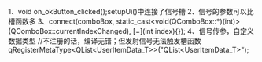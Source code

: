 1、void on_okButton_clicked();setupUi()中连接了信号槽
2、信号的参数可以比槽函数多
3、connect(comboBox, 
    static_cast<void(QComboBox::*)(int)>(QComboBox::currentIndexChanged),
    [=](int index){});
4、信号传参，自定义数据类型
//不注册的话，编译无错；但发射信号无法触发槽函数
qRegisterMetaType<QList<UserItemData_T>>("QList<UserItemData_T>");
